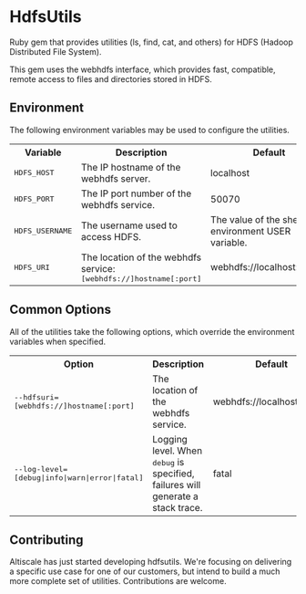 # HdfsUtils

Ruby gem that provides utilities (ls, find, cat, and others) for
HDFS (Hadoop Distributed File System).

This gem uses the webhdfs interface, which provides fast, compatible,
remote access to files and directories stored in HDFS.

## Environment

The following environment variables may be used to configure the utilities.

<table>
  <tr>
    <th>Variable</th>
    <th>Description</th>
    <th>Default</th>
  </tr>
  <tr>
    <td><tt>HDFS_HOST</tt></td>
    <td>The IP hostname of the webhdfs server.</td>
    <td>localhost</td>
  </tr>
  <tr>
    <td><tt>HDFS_PORT</tt></td>
    <td>The IP port number of the webhdfs service.</td>
    <td>50070</td>
  </tr>
  <tr>
    <td><tt>HDFS_USERNAME<tt></td>
    <td>The username used to access HDFS.</td>
    <td>The value of the shell environment USER variable.</td>
  </tr>
  <tr>
    <td><tt>HDFS_URI</tt></td>
    <td>The location of the webhdfs service: <tt>[webhdfs://]hostname[:port]<tt></td>
    <td>webhdfs://localhost:50070</td>
  </tr>
</table>

## Common Options

All of the utilities take the following options, which override the environment variables when specified.

<table>
  <tr>
    <th>Option</th>
    <th>Description</th>
    <th>Default</th>
  </tr>
  <tr>
    <td><tt>--hdfsuri=[webhdfs://]hostname[:port]</tt></td>
    <td>The location of the webhdfs service.</td>
    <td>webhdfs://localhost:50070</td>
  </tr>
  <tr>
    <td><tt>--log-level=[debug|info|warn|error|fatal]</tt></td>
    <td>Logging level.  When <tt>debug</tt> is specified, failures will generate a stack trace.</td>
    <td>fatal</td>
  </tr>
</table>

## Contributing

Altiscale has just started developing hdfsutils.  We're focusing on delivering a specific use case for one of our customers, but intend to build a much more complete set of utilities.  Contributions are welcome.
